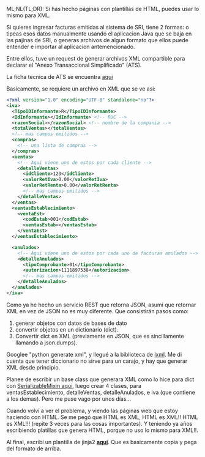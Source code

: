 <!---
layout: post
title:  "Una forma alterna de generar XML"
date:   2015-10-22
tags: python xml ats
categories: programacion python
enabled: true
-->


ML;NL(TL;DR): Si has hecho p&aacute;ginas con plantillas de HTML, puedes usar lo mismo para XML.

Si quieres ingresar facturas emitidas al sistema de SRI, tiene 2 formas:
o tipeas esos datos manualmente usando el aplicacion Java que se baja 
en las pajinas de SRI, o generas archivos de algun formato que ellos puede 
entender e importar al aplicacion antemencionado.

Entre ellos, tuve un request de generar archivos XML compartible para declarar el 
"Anexo Transaccional Simplificado" (ATS). 

La ficha tecnica de ATS se encuentra [aqui](http://descargas.sri.gob.ec/download/anexos/ats/FICHA_TECNICA_ATS_NUEVO_AGOSTO2013_V1.doc)

Basicamente, se requiere un archivo en XML que se ve asi:

```xml
<?xml version="1.0" encoding="UTF-8" standalone="no"?>
<iva>
  <TipoIDInformante>R</TipoIDInformante>
  <IdInformante></IdInformante> <!-- RUC -->
  <razonSocial></razonSocial> <!-- nombre de la compania -->
  <totalVentas></totalVentas>
  <!-- mas campos emitidos -->
  <compras>
    <!-- una lista de compras -->
  </compras>
  <ventas>
    <!-- Aqui viene uno de estos por cada cliente -->
    <detalleVentas>
      <idCliente>123</idCliente>
      <valorRetIva>0.00</valorRetIva>
      <valorRetRenta>0.00</valorRetRenta>
      <!-- mas campos emitidos -->
    </detalleVentas>
  </ventas>
  <ventasEstablecimiento>
    <ventaEst>
      <codEstab>001</codEstab>
      <ventasEstab></ventasEstab>
    </ventaEst>
  </ventasEstablecimiento>

  <anulados>
    <!-- Aqui viene uno de estos por cada uno de facturas anulados -->
    <detalleAnulados>
      <tipoComprobante>01</tipoComprobante>
      <autorizacion>1111897538</autorizacion>
      <!-- mas campos emitidos -->
    </detalleAnulados>
  </anulados>
</iva>
```

Como ya he hecho un servicio REST que retorna JSON, asum&iacute; que retornar XML
en vez de JSON no es muy diferente. Que consistir&aacute;n pasos como:
1. generar objetos con datos de bases de dato
2. convertir objetos en un dictionario (dict).
3. Convertir dict en XML (previamente en JSON, que es sincillamente llamando a json.dumps).

Googlee "python generate xml", y llegu&eacute; a la biblioteca de [lxml](https://pymotw.com/2/xml/etree/ElementTree/create.html). Me di cuenta que tener diccionario no sirve para un carajo, y hay que generar XML desde principio.

Planee de escribir un base class que generara XML como lo hice para dict con 
[SerializableMixin aqui](https://github.com/qihqi/HenryFACTService/blob/new_schema/henry/base/serialization.py#L84), 
luego crear 4 clases, para ventasEstablecimiento, detalleVentas, detalleAnulados, e iva (que contiene a los demas).
Pero me puse vago por unos d&iacute;as...

Cuando volv&iacute; a ver el problema, y viendo las p&aacute;ginas web que estoy haciendo con HTML. Se me
peg&oacute; que HTML es XML, HTML es XML!! HTML es XML!!! (repite 3 veces para las cosas importantes). Y teniendo
ya a&ntilde;os escribiendo platillas que genera HTML, porque no uso lo mismo para XML!!.

Al final, escrib&iacute; un plantilla de jinja2 [**aqui**](https://github.com/qihqi/HenryFACTService/blob/new_schema/templates/accounting/ats.xml). Que es basicamente copia y pega del formato de arriba.

